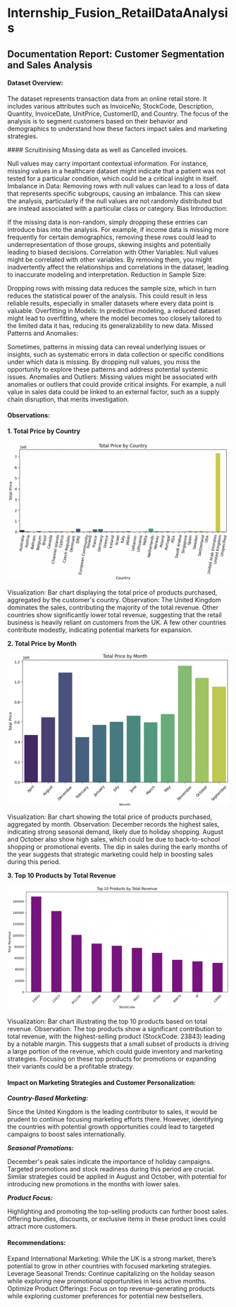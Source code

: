 # Internship_Fusion_RetailDataAnalysis

## Documentation Report: Customer Segmentation and Sales Analysis

#### Dataset Overview:

The dataset represents transaction data from an online retail store. It includes various attributes such as InvoiceNo, StockCode, Description, Quantity, InvoiceDate, UnitPrice, CustomerID, and Country. The focus of the analysis is to segment customers based on their behavior and demographics to understand how these factors impact sales and marketing strategies.

#### Scruitinising Missing data as well as Cancelled invoices.

Null values may carry important contextual information. For instance, missing values in a healthcare dataset might indicate that a patient was not tested for a particular condition, which could be a critical insight in itself.
Imbalance in Data: Removing rows with null values can lead to a loss of data that represents specific subgroups, causing an imbalance. This can skew the analysis, particularly if the null values are not randomly distributed but are instead associated with a particular class or category.
Bias Introduction:

If the missing data is non-random, simply dropping these entries can introduce bias into the analysis. For example, if income data is missing more frequently for certain demographics, removing these rows could lead to underrepresentation of those groups, skewing insights and potentially leading to biased decisions.
Correlation with Other Variables: Null values might be correlated with other variables. By removing them, you might inadvertently affect the relationships and correlations in the dataset, leading to inaccurate modeling and interpretation.
Reduction in Sample Size:

Dropping rows with missing data reduces the sample size, which in turn reduces the statistical power of the analysis. This could result in less reliable results, especially in smaller datasets where every data point is valuable.
Overfitting in Models: In predictive modeling, a reduced dataset might lead to overfitting, where the model becomes too closely tailored to the limited data it has, reducing its generalizability to new data.
Missed Patterns and Anomalies:

Sometimes, patterns in missing data can reveal underlying issues or insights, such as systematic errors in data collection or specific conditions under which data is missing. By dropping null values, you miss the opportunity to explore these patterns and address potential systemic issues.
Anomalies and Outliers: Missing values might be associated with anomalies or outliers that could provide critical insights. For example, a null value in sales data could be linked to an external factor, such as a supply chain disruption, that merits investigation.



#### Observations:

**1. Total Price by Country**

![Total Price by Country](./Plots/TotalPriceByCountry.png)

Visualization: Bar chart displaying the total price of products purchased, aggregated by the customer's country.
Observation:
The United Kingdom dominates the sales, contributing the majority of the total revenue.
Other countries show significantly lower total revenue, suggesting that the retail business is heavily reliant on customers from the UK.
A few other countries contribute modestly, indicating potential markets for expansion.

**2. Total Price by Month**

![Total Price by Month](./Plots/TotalPrice_By_Month.png)

Visualization: Bar chart showing the total price of products purchased, aggregated by month.
Observation:
December records the highest sales, indicating strong seasonal demand, likely due to holiday shopping.
August and October also show high sales, which could be due to back-to-school shopping or promotional events.
The dip in sales during the early months of the year suggests that strategic marketing could help in boosting sales during this period.

**3. Top 10 Products by Total Revenue**

![Top 10 Products by Total Revenue](./Plots/Top10ByRevenue.png)

Visualization: Bar chart illustrating the top 10 products based on total revenue.
Observation:
The top products show a significant contribution to total revenue, with the highest-selling product (StockCode: 23843) leading by a notable margin.
This suggests that a small subset of products is driving a large portion of the revenue, which could guide inventory and marketing strategies.
Focusing on these top products for promotions or expanding their variants could be a profitable strategy.


#### Impact on Marketing Strategies and Customer Personalization:

***Country-Based Marketing:***

Since the United Kingdom is the leading contributor to sales, it would be prudent to continue focusing marketing efforts there.
However, identifying the countries with potential growth opportunities could lead to targeted campaigns to boost sales internationally.

***Seasonal Promotions:***

December's peak sales indicate the importance of holiday campaigns. Targeted promotions and stock readiness during this period are crucial.
Similar strategies could be applied in August and October, with potential for introducing new promotions in the months with lower sales.

***Product Focus:***

Highlighting and promoting the top-selling products can further boost sales.
Offering bundles, discounts, or exclusive items in these product lines could attract more customers.

#### Recommendations:

Expand International Marketing: While the UK is a strong market, there’s potential to grow in other countries with focused marketing strategies.
Leverage Seasonal Trends: Continue capitalizing on the holiday season while exploring new promotional opportunities in less active months.
Optimize Product Offerings: Focus on top revenue-generating products while exploring customer preferences for potential new bestsellers.
